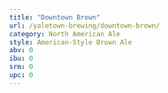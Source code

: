 ```yaml
---
title: "Downtown Brown"
url: /yaletown-brewing/downtown-brown/
category: North American Ale
style: American-Style Brown Ale
abv: 0
ibu: 0
srm: 0
upc: 0
---
```


